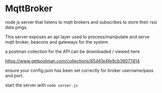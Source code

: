 # MqttBroker

node js server that listens to mqtt brokers and subscribes to store their rssi data pings.


This server exposes an api layer used to process/manipulate and serve mqtt broker, beacons and gateways 
for the system

a postman collection for the API can be downloaded / viewed here 

https://www.getpostman.com/collections/65461e4fe9cb36077414

ensure your config.json has been set correctly for broker username/pass and port.

start the server with ```node server.js```

